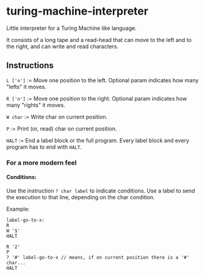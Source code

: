 # turing-machine-interpreter
Little interpreter for a Turing Machine like language.

It consists of a long tape and a read-head that can move to the left and to the right, and can write and read characters.

## Instructions
`L ['n']` := Move one position to the left. Optional param indicates how many "lefts" it moves.

`R ['n']` := Move one position to the right. Optional param indicates how many "rights" it moves.

`W char` := Write char on current position.

`P` := Print (or, read) char on current position.

`HALT` := End a label block or the full program. Every label block and every program has to end with `HALT`.

### For a more modern feel
#### Conditions:
Use the instruction `? char label` to indicate conditions. Use a label to send the execution to that line, depending on the char condition.

Example:
```
label-go-to-x:
R
W '$'
HALT

R '2'
P
? '#' label-go-to-x // means, if on current position there is a '#' char...
HALT
```

